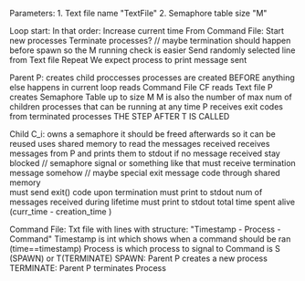 
Parameters:
    1. Text file name "TextFile"
    2. Semaphore table size "M"

Loop start:
    In that order:
        Increase current time
        From Command File:
            Start new processes
            Terminate processes? // maybe termination should happen before spawn so the M running check is easier
        Send randomly selected line from Text file 
    Repeat
    We expect process to print message sent 



Parent P:
    creates child proccesses
        processes are created BEFORE anything else happens in current loop
    reads Command File CF
    reads Text file 
    P creates Semaphore Table up to size M
        M is also the number of max num of children processes that can be running at any time
    P receives exit codes from terminated processes THE STEP AFTER T IS CALLED


Child C_i:
    owns a semaphore
        it should be freed afterwards so it can be reused
    uses shared memory 
        to read the messages received
    receives messages from P and prints them to stdout
    if no message received stay blocked // semaphore signal or something like that
    must receive termination message somehow // maybe special exit message code through shared memory    
    must send exit() code upon termination
        must print to stdout num of messages received during lifetime 
        must print to stdout total time spent alive (curr_time - creation_time )
        

Command File:
    Txt file with lines with structure:
        "Timestamp - Process - Command"
    Timestamp is int which shows when a command should be ran (time==timestamp)
    Process is which process to signal to
    Command is S (SPAWN) or T(TERMINATE)
        SPAWN: Parent P creates a new process
        TERMINATE: Parent P terminates Process



